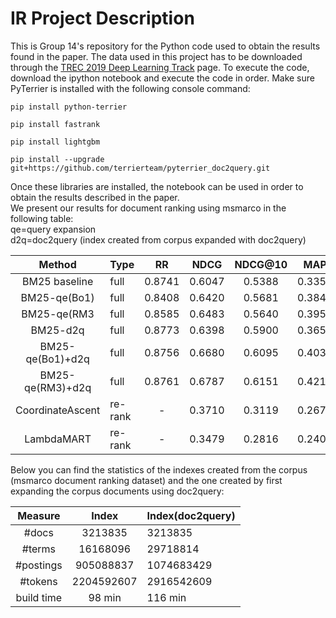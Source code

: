 # IR Project Description

This is Group 14's repository for the Python code used to obtain the results found in the paper. The data used in this project has to be downloaded through the [TREC 2019 Deep Learning Track](https://microsoft.github.io/msmarco/TREC-Deep-Learning-2019.html) page. To execute the code, download the ipython notebook and execute the code in order. Make sure PyTerrier is installed with the following console command:

``
pip install python-terrier
``

``
pip install fastrank
``

``
pip install lightgbm
``

``
pip install --upgrade git+https://github.com/terrierteam/pyterrier_doc2query.git
``

Once these libraries are installed,  the notebook can be used in order to obtain the results described in the paper. <br/>
We present our results for document ranking using msmarco in the following table:<br/>
qe=query expansion<br/>
d2q=doc2query (index created from corpus expanded with doc2query)

| Method | Type | RR | NDCG | NDCG@10 | MAP | MRT|
|:------:|:-----|:--:|:----:|:-------:|:---:|:---:|
|BM25 baseline|full|0.8741|0.6047|0.5388|0.3354|140.6|
|BM25-qe(Bo1)|full|0.8408|0.6420|0.5681|0.3849|260.5|
|BM25-qe(RM3|full|0.8585|0.6483|0.5640|0.3951|420.8|
|BM25-d2q|full|0.8773|0.6398|0.5900|0.3652|206.1|
|BM25-qe(Bo1)+d2q|full|0.8756|0.6680|0.6095|0.4039|321.6|
|BM25-qe(RM3)+d2q|full|0.8761|0.6787|0.6151|0.4213|461.3|
|CoordinateAscent|re-rank|-|0.3710|0.3119|0.2679|193.2|
|LambdaMART|re-rank|-|0.3479|0.2816|0.2402|196.1|


Below you can find the statistics of the indexes created from the corpus (msmarco document ranking dataset)
and the one created by first expanding the corpus documents using doc2query:

| Measure | Index | Index(doc2query) |
|:-------:|:-----:|:----------------------|
|  #docs  | 3213835 | 3213835 |
| #terms  | 16168096 | 29718814 |
|#postings| 905088837 | 1074683429 |
| #tokens | 2204592607 | 2916542609 |
|build time| 98 min | 116 min |
